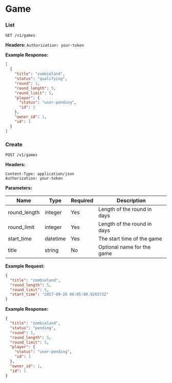 # Game

### List

`GET /v1/games`

**Headers:**
`Authorization: your-token`

**Example Response:**
```json
[
  {
    "title": "zombieland",
    "status": "qualifying",
    "round": 1,
    "round_length": 5,
    "round_limit": 5,
    "player": {
      "status": "user-pending",
      "id": 1
    },
    "owner_id": 1,
    "id": 1
  }
]
```

### Create

`POST /v1/games`

**Headers:**

`Content-Type: application/json` <br />
`Authorization: your-token`

**Parameters:**

|**Name**|**Type**|**Required**|**Description**|
| ------------ |--------- | ---------- | ------------- |
| round_length | integer  | Yes        | Length of the round in days |
| round_limit | integer  | Yes        | Length of the round in days |
| start_time   | datetime | Yes        | The start time of the game |
| title        | string   | No         | Optional name for the game |

**Example Request:**

```json
{
  "title": "zombieland",
  "round_length": 5,
  "round_limit": 5,
  "start_time": "2017-09-28 06:05:00.926573Z"
}
```

**Example Response:**

```json
{
  "title": "zombieland",
  "status": "pending",
  "round": 1,
  "round_length": 5,
  "round_limit": 5,
  "player": {
    "status": "user-pending",
    "id": 1
  },
  "owner_id": 1,
  "id": 1
}
```
